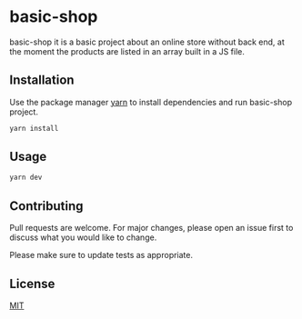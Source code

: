 # basic-shop

basic-shop it is a basic project about an online store without back end, at the moment the products are listed in an array built in a JS file.

## Installation

Use the package manager [yarn](https://yarnpkg.com/) to install dependencies and run basic-shop project.

```bash
yarn install
```

## Usage

```bash
yarn dev
```

## Contributing

Pull requests are welcome. For major changes, please open an issue first
to discuss what you would like to change.

Please make sure to update tests as appropriate.

## License

[MIT](https://choosealicense.com/licenses/mit/)
